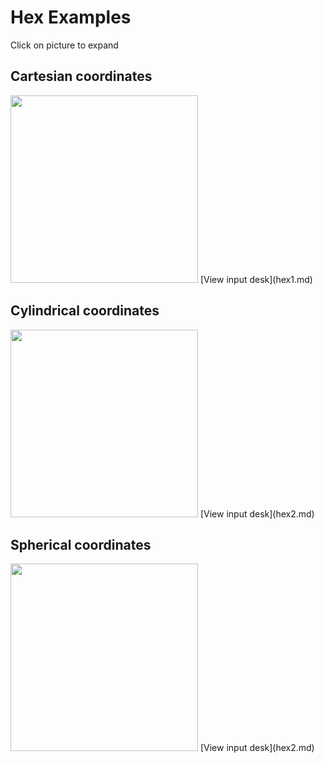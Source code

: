 Hex Examples                      
============                      

Click on picture to expand        

Cartesian coordinates           
---------------------           

<img height="300" width="300" src="https://lanl.github.io/LaGriT/assets/images/hex_xyz.jpg"> 
[View input desk](hex1.md)    

Cylindrical coordinates         
------------------------

<img height="300" width="300" src="https://lanl.github.io/LaGriT/assets/images/hex_rtz.jpg">
[View input desk](hex2.md)    

Spherical coordinates        
----------------------

<img height="300" width="300" src="https://lanl.github.io/LaGriT/assets/images/hex_rtp.jpg">
[View input desk](hex2.md)    

 
             
            



